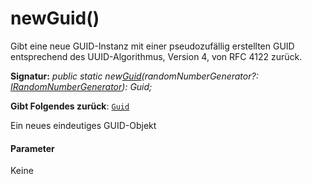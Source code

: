 # <a name="newguid"></a>newGuid()




Gibt eine neue GUID-Instanz mit einer pseudozufällig erstellten GUID entsprechend des UUID-Algorithmus, Version 4, von RFC 4122 zurück.

**Signatur:** _public static new[Guid](../sp-core-library/guid.md)(randomNumberGenerator?: [IRandomNumberGenerator](../sp-core-library/irandomnumbergenerator.md)): Guid;_

**Gibt Folgendes zurück**: [`Guid`](../sp-core-library/guid.md)



Ein neues eindeutiges GUID-Objekt

#### <a name="parameters"></a>Parameter
Keine



